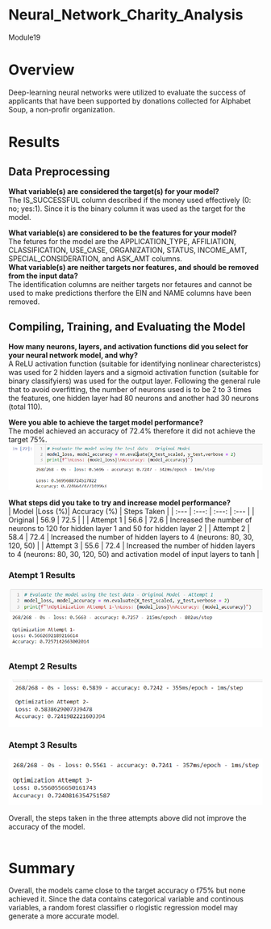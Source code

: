 # Neural_Network_Charity_Analysis
 Module19 

# Overview
Deep-learning neural networks were utilized to evaluate the success of applicants that have been supported by donations collected for Alphabet Soup, a non-profir organization.


# Results

## Data Preprocessing
**What variable(s) are considered the target(s) for your model?**  
The IS_SUCCESSFUL column described if the money used effectively (0: no; yes:1). Since it is the binary column it was used as the target for the model.  

**What variable(s) are considered to be the features for your model?**  
The fetures for the model are the APPLICATION_TYPE, AFFILIATION, CLASSIFICATION, USE_CASE, ORGANIZATION, STATUS, INCOME_AMT, SPECIAL_CONSIDERATION, and ASK_AMT columns.  
**What variable(s) are neither targets nor features, and should be removed from the input data?**  
The identification columns are neither targets nor fetaures and cannot be used to make predictions therfore the EIN and NAME columns have been removed.  

## Compiling, Training, and Evaluating the Model
**How many neurons, layers, and activation functions did you select for your neural network model, and why?**  
A ReLU activation function (suitable for identifying nonlinear charecteristcs) was used for 2 hidden layers and a sigmoid activation function (suitable for binary classifyiers) was used for the output layer. Following the general rule that to avoid overfitting, the number of neurons used is to be 2 to 3 times the features, one hidden layer had 80 neurons and another had 30 neurons (total 110).  

**Were you able to achieve the target model performance?**  
The model achieved an accuracy of 72.4% therefore it did not achieve the target 75%.
![image](Results/OG.PNG)  

**What steps did you take to try and increase model performance?**  
| Model          |Loss (%)| Accuracy (%) | Steps Taken |
| :---           | :---:  | :---: |          :--- |
| Original       | 56.9   | 72.5  |     |
| Attempt 1      | 56.6   | 72.6  | Increased the number of neurons to 120 for hidden layer 1 and 50 for hidden layer 2    |
| Attempt 2      | 58.4   | 72.4  | Increased the number of hidden layers to 4 (neurons: 80, 30, 120, 50)    |
| Attempt 3      | 55.6   | 72.4  | Increased the number of hidden layers to 4 (neurons: 80, 30, 120, 50) and activation model of input layers to tanh    |

### Atempt 1 Results
![image2](Results/OptAt1.png)  

### Atempt 2 Results
![image3](Results/OptAt2.PNG)

### Atempt 3 Results
![image4](Results/OptAt3.png)  

Overall, the steps taken in the three attempts above did not improve the accuracy of the model.  
<br>
# Summary
Overall, the models came close to the target accuracy o f75% but none achieved it. Since the data contains categorical variable and continous variables, a random forest classifier o rlogistic regression model may generate a more accurate model.
